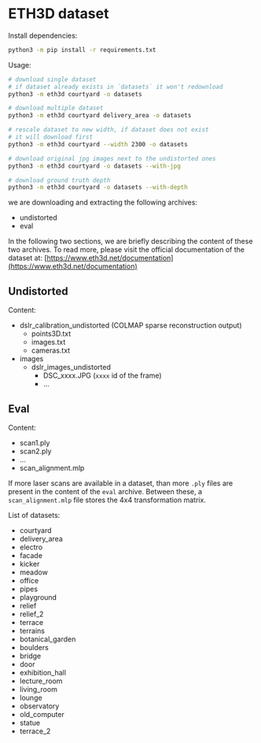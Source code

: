 # ETH3D dataset

Install dependencies:
```sh
python3 -m pip install -r requirements.txt
```

Usage:
```sh
# download single dataset
# if dataset already exists in `datasets` it won't redownload
python3 -m eth3d courtyard -o datasets 

# download multiple dataset
python3 -m eth3d courtyard delivery_area -o datasets

# rescale dataset to new width, if dataset does not exist
# it will download first
python3 -m eth3d courtyard --width 2300 -o datasets

# download original jpg images next to the undistorted ones
python3 -m eth3d courtyard -o datasets --with-jpg

# download ground truth depth
python3 -m eth3d courtyard -o datasets --with-depth
```

we are downloading and extracting the following archives:
- undistorted
- eval

In the following two sections, we are briefly describing the content of these two archives. To read more, please visit the official documentation of the dataset at: [https://www.eth3d.net/documentation](https://www.eth3d.net/documentation)

## Undistorted

Content:
- dslr_calibration_undistorted (COLMAP sparse reconstruction output)
    - points3D.txt
    - images.txt
    - cameras.txt
- images
    - dslr_images_undistorted
        - DSC_xxxx.JPG (`xxxx` id of the frame)
        - ...

## Eval

Content:
- scan1.ply
- scan2.ply
- ...
- scan_alignment.mlp

If more laser scans are available in a dataset, than more `.ply` files are present in the content of the `eval` archive. Between these, a `scan_alignment.mlp` file stores the 4x4 transformation matrix.

List of datasets:
- courtyard
- delivery_area
- electro
- facade
- kicker
- meadow
- office
- pipes
- playground
- relief
- relief_2
- terrace
- terrains
- botanical_garden
- boulders
- bridge
- door
- exhibition_hall
- lecture_room
- living_room
- lounge
- observatory
- old_computer
- statue
- terrace_2
